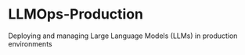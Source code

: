 # LLMOps-Production
 Deploying and managing Large Language Models (LLMs) in production environments
